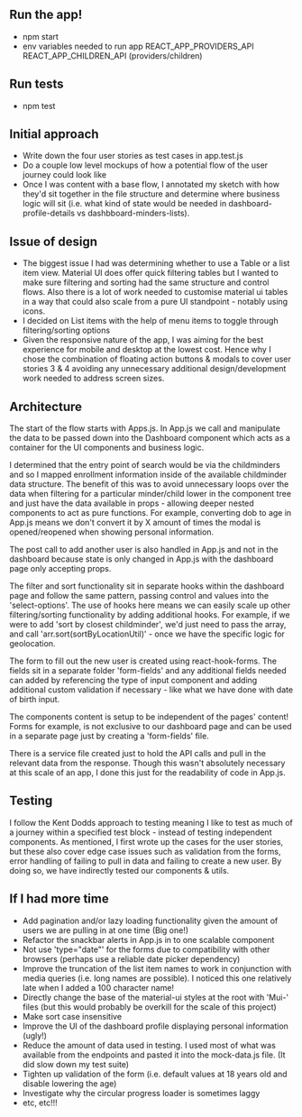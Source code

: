 ## Run the app!

- npm start
- env variables needed to run app REACT_APP_PROVIDERS_API REACT_APP_CHILDREN_API (providers/children)

## Run tests

- npm test

## Initial approach

- Write down the four user stories as test cases in app.test.js
- Do a couple low level mockups of how a potential flow of the user journey could look like
- Once I was content with a base flow, I annotated my sketch with how they'd sit together in the file structure and determine where business logic will sit (i.e. what kind of state would be needed in dashboard-profile-details vs dashbboard-minders-lists).

## Issue of design

- The biggest issue I had was determining whether to use a Table or a list item view. Material UI does offer quick filtering tables but I wanted to make sure filtering and sorting had the same structure and control flows. Also there is a lot of work needed to customise material ui tables in a way that could also scale from a pure UI standpoint - notably using icons.
- I decided on List items with the help of menu items to toggle through filtering/sorting options
- Given the responsive nature of the app, I was aiming for the best experience for mobile and desktop at the lowest cost. Hence why I chose the combination of floating action buttons & modals to cover user stories 3 & 4 avoiding any unnecessary additional design/development work needed to address screen sizes.

## Architecture

The start of the flow starts with Apps.js. In App.js we call and manipulate the data to be passed down into the Dashboard component which acts as a container for the UI components and business logic.

I determined that the entry point of search would be via the childminders and so I mapped enrollment information inside of the available childminder data structure. The benefit of this was to avoid unnecessary loops over the data when filtering for a particular minder/child lower in the component tree and just have the data available in props - allowing deeper nested components to act as pure functions. For example, converting dob to age in App.js means we don't convert it by X amount of times the modal is opened/reopened when showing personal information.

The post call to add another user is also handled in App.js and not in the dashboard because state is only changed in App.js with the dashboard page only accepting props.

The filter and sort functionality sit in separate hooks within the dashboard page and follow the same pattern, passing control and values into the 'select-options'. The use of hooks here means we can easily scale up other filtering/sorting functionality by adding additional hooks. For example, if we were to add 'sort by closest childminder', we'd just need to pass the array, and call 'arr.sort(sortByLocationUtil)' - once we have the specific logic for geolocation.

The form to fill out the new user is created using react-hook-forms. The fields sit in a separate folder 'form-fields' and any additional fields needed can added by referencing the type of input component and adding additional custom validation if necessary - like what we have done with date of birth input.

The components content is setup to be independent of the pages' content! Forms for example, is not exclusive to our dashboard page and can be used in a separate page just by creating a 'form-fields' file.

There is a service file created just to hold the API calls and pull in the relevant data from the response. Though this wasn't absolutely necessary at this scale of an app, I done this just for the readability of code in App.js.

## Testing

I follow the Kent Dodds approach to testing meaning I like to test as much of a journey within a specified test block - instead of testing independent components. As mentioned, I first wrote up the cases for the user stories, but these also cover edge case issues such as validation from the forms, error handling of failing to pull in data and failing to create a new user. By doing so, we have indirectly tested our components & utils.

## If I had more time

- Add pagination and/or lazy loading functionality given the amount of users we are pulling in at one time (Big one!)
- Refactor the snackbar alerts in App.js in to one scalable component
- Not use 'type="date"' for the forms due to compatibility with other browsers (perhaps use a reliable date picker dependency)
- Improve the truncation of the list item names to work in conjunction with media queries (i.e. long names are possible). I noticed this one relatively late when I added a 100 character name!
- Directly change the base of the material-ui styles at the root with 'Mui-' files (but this would probably be overkill for the scale of this project)
- Make sort case insensitive
- Improve the UI of the dashboard profile displaying personal information (ugly!)
- Reduce the amount of data used in testing. I used most of what was available from the endpoints and pasted it into the mock-data.js file. (It did slow down my test suite)
- Tighten up validation of the form (i.e. default values at 18 years old and disable lowering the age)
- Investigate why the circular progress loader is sometimes laggy
- etc, etc!!!
